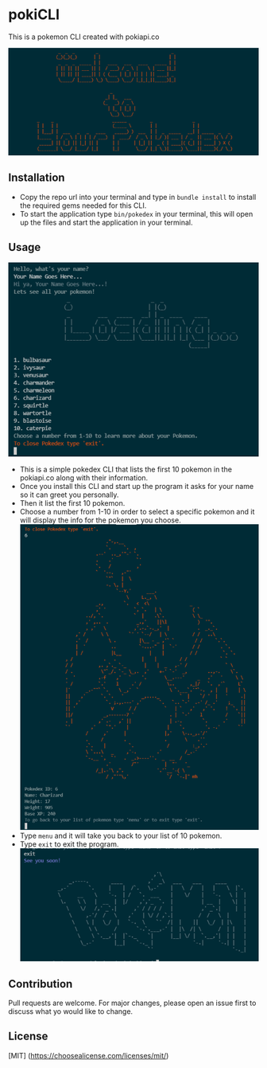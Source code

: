 # pokiCLI

This is a pokemon CLI created with pokiapi.co

![PokeCLI Title Screen](/Images/pokeCLI.PNG)

## Installation

- Copy the repo url into your terminal and type in `bundle install` to install the required gems needed for this CLI.
- To start the application type `bin/pokedex` in your terminal, this will open up the files and start the application in your terminal.

## Usage

![pokeCLI Start Screen](/Images/startScreen.PNG)
- This is a simple pokedex CLI that lists the first 10 pokemon in the pokiapi.co along with their information.
- Once you install this CLI and start up the program it asks for your name so it can greet you personally.
- Then it list the first 10 pokemon.
- Choose a number from 1-10 in order to select a specific pokemon and it will display the info for the pokemon you choose.
![pokeCLI Start Screen](/Images/charizard.PNG)
- Type `menu` and it will take you back to your list of 10 pokemon.
- Type `exit` to exit the program.
![pokeCLI Start Screen](/Images/goodbyeWorld.PNG)

## Contribution

Pull requests are welcome. For major changes, please open an issue first to discuss what yo would like to change.

## License

[MIT]
(https://choosealicense.com/licenses/mit/)
